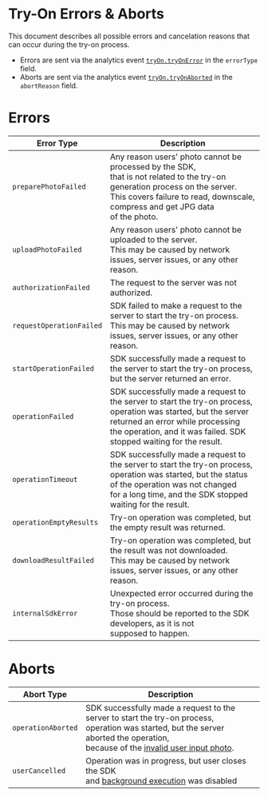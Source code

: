 # Try-On Errors & Aborts

This document describes all possible errors and cancelation reasons that can occur during the try-on process.

- Errors are sent via the analytics event [`tryOn.tryOnError`](analytics.md#try-on-events) in the `errorType` field.
- Aborts are sent via the analytics event [`tryOn.tryOnAborted`](analytics.md#try-on-events) in the `abortReason` field.

# Errors

| Error Type | Description |
|------------|-------------|
| `preparePhotoFailed` | Any reason users' photo cannot be processed by the SDK,<br>that is not related to the try-on generation process on the server.<br>This covers failure to read, downscale, compress and get JPG data<br>of the photo. |
| `uploadPhotoFailed` | Any reason users' photo cannot be uploaded to the server.<br>This may be caused by network issues, server issues, or any other reason. |
| `authorizationFailed` | The request to the server was not authorized. |
| `requestOperationFailed` | SDK failed to make a request to the server to start the try-on process.<br>This may be caused by network issues, server issues, or any other reason. |
| `startOperationFailed` | SDK successfully made a request to the server to start the try-on process,<br>but the server returned an error. |
| `operationFailed` | SDK successfully made a request to the server to start the try-on process,<br>operation was started, but the server returned an error while processing<br>the operation, and it was failed. SDK stopped waiting for the result. |
| `operationTimeout` | SDK successfully made a request to the server to start the try-on process,<br>operation was started, but the status of the operation was not changed<br>for a long time, and the SDK stopped waiting for the result. |
| `operationEmptyResults` | Try-on operation was completed, but the empty result was returned. |
| `downloadResultFailed` | Try-on operation was completed, but the result was not downloaded.<br>This may be caused by network issues, server issues, or any other reason. |
| `internalSdkError` | Unexpected error occurred during the try-on process.<br>Those should be reported to the SDK developers, as it is not<br>supposed to happen. |

# Aborts

| Abort Type | Description |
|------------|-------------|
| `operationAborted` | SDK successfully made a request to the server to start the try-on process,<br>operation was started, but the server aborted the operation,<br>because of the [invalid user input photo](../pages/loading-screen.md#__tabbed_1_1). |
| `userCancelled` | Operation was in progress, but user closes the SDK<br>and [background execution](../developer/configuration.md#try-on) was disabled |